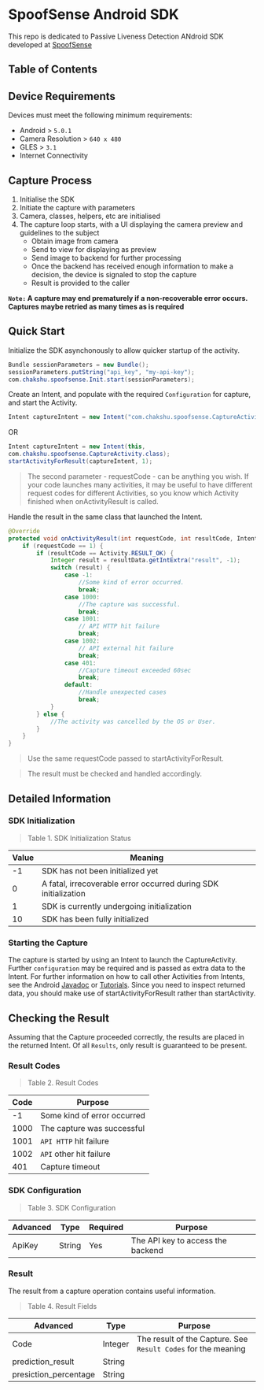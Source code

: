 # SpoofSense Android SDK

This repo is dedicated to Passive Liveness Detection ANdroid SDK developed at [SpoofSense](https://spoofsense.ai/ "Goto Official Website")


## Table of Contents


## Device Requirements

Devices must meet the following minimum requirements:
* Android > `5.0.1`
* Camera Resolution > `640 x 480`
* GLES > `3.1`
* Internet Connectivity


## Capture Process

1. Initialise the SDK
2. Initiate the capture with parameters
3. Camera, classes, helpers, etc are initialised
4. The capture loop starts, with a UI displaying the camera preview and guidelines to the subject
    * Obtain image from camera
    * Send to view for displaying as preview
    * Send image to backend for further processing
    * Once the backend has received enough information to make a decision, the device is signaled to stop the capture
    * Result is provided to the caller
    
**`Note:` A capture may end prematurely if a non-recoverable error occurs. Captures maybe retried as many times as is required**


## Quick Start

Initialize the SDK asynchonously to allow quicker startup of the activity.

```java
Bundle sessionParameters = new Bundle();
sessionParameters.putString("api_key", "my-api-key");
com.chakshu.spoofsense.Init.start(sessionParameters);
```

Create an Intent, and populate with the required `Configuration` for capture, and start the Activity.

```java
Intent captureIntent = new Intent("com.chakshu.spoofsense.CaptureActivity");
```

OR

```java
Intent captureIntent = new Intent(this,
com.chakshu.spoofsense.CaptureActivity.class);
startActivityForResult(captureIntent, 1);
```

> The second parameter - requestCode - can be anything you wish. If your code launches many activities, it may be useful to have different request codes for different Activities, so you know which Activity finished when onActivityResult is called.


Handle the result in the same class that launched the Intent.

```java
@Override
protected void onActivityResult(int requestCode, int resultCode, Intent resultData) {
    if (requestCode == 1) {
        if (resultCode == Activity.RESULT_OK) {
            Integer result = resultData.getIntExtra("result", -1);
            switch (result) {
                case -1:
                    //Some kind of error occurred.
                    break;
                case 1000:
                    //The capture was successful.
                    break;
                case 1001:
                    // API HTTP hit failure
                    break;
                case 1002:
                    // API external hit failure
                    break;
                case 401:
                    //Capture timeout exceeded 60sec
                    break;
                default:
                    //Handle unexpected cases
                    break;
            }
        } else {
            //The activity was cancelled by the OS or User.
        }
    }
}
```

> Use the same requestCode passed to startActivityForResult.

> The result must be checked and handled accordingly.


## Detailed Information

### SDK Initialization

> Table 1. SDK Initialization Status

|Value|Meaning|
|-|-|
|-1|SDK has not been initialized yet|
|0|A fatal, irrecoverable error occurred during SDK initialization|
|1|SDK is currently undergoing initialization|
|10|SDK has been fully initialized|


### Starting the Capture

The capture is started by using an Intent to launch the CaptureActivity. Further `configuration` may be required and is passed as extra data to the Intent. For further information on how to call other Activities from Intents, see the Android [Javadoc](https://developer.android.com/reference/android/app/Activity.html#onActivityResult(int,%20int,%20android.content.Intent)) or [Tutorials](https://developer.android.com/training/basics/firstapp/starting-activity). Since you need to inspect returned data, you should make use of startActivityForResult rather than startActivity.


## Checking the Result

Assuming that the Capture proceeded correctly, the results are placed in the returned Intent. Of all `Results`, only result is guaranteed to be present.

### Result Codes

> Table 2. Result Codes

|Code|Purpose|
|-|-|
|-1|Some kind of error occurred|
|1000|The capture was successful|
|1001|`API HTTP` hit failure|
|1002|`API` other hit failure|
|401|Capture timeout|


### SDK Configuration

> Table 3. SDK Configuration

|Advanced|Type|Required|Purpose|
|-|-|-|-|
|ApiKey|String|Yes|The API key to access the backend|


### Result

The result from a capture operation contains useful information.

> Table 4. Result Fields

|Advanced|Type|Purpose|
|-|-|-|
|Code|Integer|The result of the Capture. See `Result Codes` for the meaning|
|prediction_result|String||
|presiction_percentage|String||
